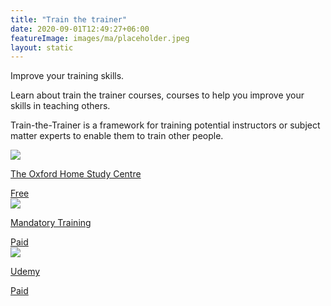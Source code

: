 ```yaml
---
title: "Train the trainer"
date: 2020-09-01T12:49:27+06:00
featureImage: images/ma/placeholder.jpeg
layout: static
---
```


Improve your training skills.

Learn about train the trainer courses, courses to help you improve your skills in teaching others.

Train-the-Trainer is a framework for training potential instructors or subject matter experts to enable them to train other people.

<a class="ma-link" href="https://www.oxfordhomestudy.com/courses/train-the-trainer-courses/train-the-trainer-free-courses-"><div class="ma-card ma-card-Learning"><div class="ma-icon"><img src ="/images/icon-check.png"/></div><div class="ma-name"><p>The Oxford Home Study Centre</p></div><div class="ma-paid-text"><span>Free</span></div></div></a><a class="ma-link" href="https://www.mandatorytraining.co.uk/pages/train-the-trainer-courses-and-qualifications"><div class="ma-card ma-card-Learning"><div class="ma-icon"><img src ="/images/icon-pound.png"/></div><div class="ma-name"><p>Mandatory Training</p></div><div class="ma-paid-text"><span>Paid</span></div></div></a><a class="ma-link" href="https://click.linksynergy.com/deeplink?id=L8N3em0sP4o&mid=47900&murl=https://www.udemy.com/course/an-accelerated-guide-to-adult-learning-for-trainers/?matchtype=e&amp;msclkid=8e9dc4e92fb41b1e1568a0dce5993021&amp;utm_campaign=BG-LongTail_la.EN_cc.BE&amp;utm_content=deal4584&amp;utm_medium=udemyads&amp;utm_source=bing&amp;utm_term=_._ag_1214960761603319_._ad__._kw_Train&#43;the&#43;Trainer&#43;Training_._de_c_._dm__._pl__._ti_kwd-75935386650122%3Aloc-188_._li_132721_._pd__._"><div class="ma-card ma-card-Learning"><div class="ma-icon"><img src ="/images/icon-pound.png"/></div><div class="ma-name"><p>Udemy</p></div><div class="ma-paid-text"><span>Paid</span></div></div></a>  

<br/><br/>






